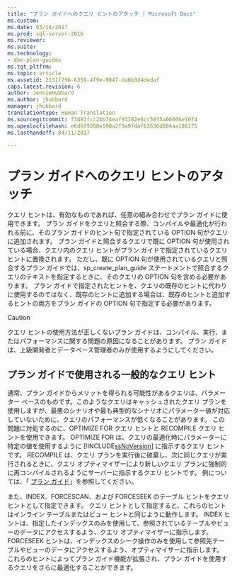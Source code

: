 ```yaml
---
title: "プラン ガイドへのクエリ ヒントのアタッチ | Microsoft Docs"
ms.custom: 
ms.date: 03/14/2017
ms.prod: sql-server-2016
ms.reviewer: 
ms.suite: 
ms.technology:
- dbe-plan-guides
ms.tgt_pltfrm: 
ms.topic: article
ms.assetid: 2131f796-6359-4f9e-9047-da0b3d4dedaf
caps.latest.revision: 6
author: JennieHubbard
ms.author: jhubbard
manager: jhubbard
translationtype: Human Translation
ms.sourcegitcommit: f3481fcc2bb74eaf93182e6cc58f5a06666e10f4
ms.openlocfilehash: e6d6f9200e590a2f9a9fdaf63536d884aa186175
ms.lasthandoff: 04/11/2017

---
```

# <a name="attach-query-hints-to-a-plan-guide"></a>プラン ガイドへのクエリ ヒントのアタッチ
  クエリ ヒントは、有効なものであれば、任意の組み合わせでプラン ガイドに使用できます。 プラン ガイドをクエリと照合する際、コンパイルや最適化が行われる前に、そのプラン ガイドのヒント句で指定されている OPTION 句がクエリに追加されます。 プラン ガイドと照合するクエリで既に OPTION 句が使用されている場合、クエリ内のクエリ ヒントがプラン ガイドで指定されているクエリ ヒントに置換されます。 ただし、既に OPTION 句が使用されているクエリと照合するプラン ガイドでは、sp_create_plan_guide ステートメントで照合するクエリのテキストを指定するときに、そのクエリの OPTION 句を含める必要があります。 プラン ガイドで指定されたヒントを、クエリの既存のヒントに代わりに使用するのではなく、既存のヒントに追加する場合は、既存のヒントと追加するヒントの両方をプラン ガイドの OPTION 句で指定する必要があります。  
  
> [!CAUTION]  
>  クエリ ヒントの使用方法が正しくないプラン ガイドは、コンパイル、実行、またはパフォーマンスに関する問題の原因になることがあります。 プラン ガイドは、上級開発者とデータベース管理者のみが使用するようにしてください。  
  
## <a name="common-query-hints-used-in-plan-guides"></a>プラン ガイドで使用される一般的なクエリ ヒント  
 通常、プラン ガイドからメリットを得られる可能性があるクエリは、パラメーター ベースのものです。このようなクエリはキャッシュされたクエリ プランを使用しますが、最悪のシナリオや最も典型的なシナリオにパラメーター値が対応していないために、クエリのパフォーマンスが低くなることがあります。 この問題に対処するのに、OPTIMIZE FOR クエリ ヒントと RECOMPILE クエリ ヒントを使用できます。 OPTIMIZE FOR は、クエリの最適化時にパラメーターに特定の値を使用するように [!INCLUDE[ssNoVersion](../../includes/ssnoversion-md.md)] に指示するクエリ ヒントです。 RECOMPILE は、クエリ プランを実行後に破棄し、次に同じクエリが実行されるときに、クエリ オプティマイザーにより新しいクエリ プランに強制的に再コンパイルされるようにサーバーに指示するクエリ ヒントです。 例については、「 [プラン ガイド](../../relational-databases/performance/plan-guides.md)」を参照してください。  
  
 また、INDEX、FORCESCAN、および FORCESEEK のテーブル ヒントをクエリ ヒントとして指定できます。 クエリ ヒントとして指定すると、これらのヒントはインライン テーブルまたはビュー ヒントと同じように動作します。 INDEX ヒントは、指定したインデックスのみを使用して、参照されているテーブルやビューのデータにアクセスするよう、クエリ オプティマイザーに指示します。 FORCESEEK ヒントは、インデックスのシーク操作のみを使用して参照先テーブルやビューのデータにアクセスするよう、オプティマイザーに指示します。 これらのヒントによってプラン ガイド機能が拡張され、プラン ガイドを使用するクエリをさらに最適化することができます。  
  
  
